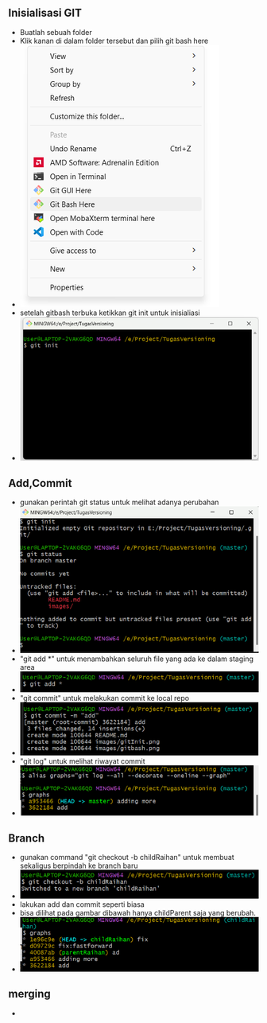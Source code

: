 ## Inisialisasi GIT
- Buatlah sebuah folder
- Klik kanan di dalam folder tersebut dan pilih git bash here
- ![gitbash](images/gitbash.png)
- setelah gitbash terbuka ketikkan git init untuk inisialiasi
- ![gitinit](images/gitInit.png)

## Add,Commit
- gunakan perintah git status untuk melihat adanya perubahan
- ![gitstatus](images/gitstatus.png)
- "git add *" untuk menambahkan seluruh file yang ada ke dalam staging area
- ![gitadd](images/gitadd.png)
- "git commit" untuk melakukan commit ke local repo
- ![gitcommit](images/gitcommit.png)
- "git log" untuk melihat riwayat commit
- ![gitlog](images/gitlog.png)

## Branch
- gunakan command "git checkout -b childRaihan" untuk membuat sekaligus berpindah ke branch baru
- ![gitb](images/git-b.png)
- lakukan add dan commit seperti biasa
- bisa dilihat pada gambar dibawah hanya childParent saja yang berubah.
- ![graphs](images/graphs.png)

## merging
- 
